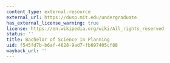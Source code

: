 ```yaml
---
content_type: external-resource
external_url: https://dusp.mit.edu/undergraduate
has_external_license_warning: true
license: https://en.wikipedia.org/wiki/All_rights_reserved
status: ''
title: Bachelor of Science in Planning
uid: f545fd7b-b6af-4628-9ad7-fb697405cf88
wayback_url: ''
---
```

